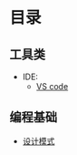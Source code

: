 # 目录

## 工具类

- IDE:
  - [VS code](./Simple/VS-code.md)

## 编程基础

- [设计模式](./Basics/设计模式/README.md)
